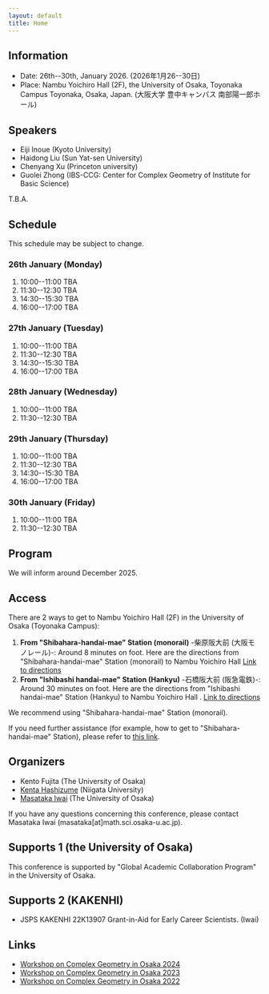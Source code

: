 ```yaml
---
layout: default
title: Home
---
```


<script src="{{ '/assets/js/header-rotator.js' | relative_url }}"></script>




## Information
- Date: 26th--30th, January 2026. (2026年1月26--30日)
- Place: Nambu Yoichiro Hall (2F), the University of Osaka, Toyonaka Campus
Toyonaka, Osaka, Japan. (大阪大学 豊中キャンパス 南部陽一郎ホール)

## Speakers
- Eiji Inoue (Kyoto University)
- Haidong Liu (Sun Yat-sen University)
- Chenyang Xu (Princeton university)
- Guolei Zhong (IBS-CCG: Center for Complex Geometry of Institute for Basic Science)

T.B.A.

## Schedule

This schedule may be subject to change.

### 26th January (Monday)

1. 10:00--11:00 TBA
2. 11:30--12:30 TBA
3. 14:30--15:30 TBA
4. 16:00--17:00 TBA

### 27th January (Tuesday)

1. 10:00--11:00 TBA
2. 11:30--12:30 TBA
3. 14:30--15:30 TBA
4. 16:00--17:00 TBA

### 28th January (Wednesday)

1. 10:00--11:00 TBA
2. 11:30--12:30 TBA


### 29th January (Thursday)
1. 10:00--11:00 TBA
2. 11:30--12:30 TBA
3. 14:30--15:30 TBA
4. 16:00--17:00 TBA

### 30th January (Friday)
1. 10:00--11:00 TBA
2. 11:30--12:30 TBA


<!-- 
参考ページ(松本さん)
http://www4.math.sci.osaka-u.ac.jp/~matsumoto/events/owcc/#content4

- Chi-Kang Chang (National Center for Theoretical Sciences (NCTS)) 
- Wahei Hara (Kavli IPMU, The University of Tokyo)
- Akihiro Kanemitsu (Tokyo Metropolitan University)
- Tatsuro Kawakami (Kyoto University)
- Takuzo Okada (Kyushu University)
- Hirotaka Onuki (The University of Tokyo)
- Yuta Takahashi (Chuo University)
- Hiromu Tanaka (The University of Tokyo)
- Sho Tanimoto (Nagoya University)
- Juanyong Wang (Academy of Mathematics and Systems Science, Chinese Academy of Sciences (AMSS CAS)) **online talk**
- Fuetaro Yobuko (Tokyo University of Science)
- Taro Yoshino (The University of Tokyo)
- Guolei Zhong (Institute for Basic Science Center for Complex Geometry (IBS-CCG))

## Schedule
### 17th September (Tuesday)

1. 13:00--14:00  **Sho Tanimoto (Nagoya University)** <br>
Campana rational connectedness and weak approximation
2. 14:30--15:30 **Takuzo Okada (Kyushu University)** <br>
Birationally solid Fano 3-fold hypersurfaces
3. 16:00--17:00 **Taro Yoshino (The University of Tokyo)** <br>
Stable rationality of hypersurfaces in Grassmannian varieties

### 18th September (Wednesday)
1. 10:00--11:00 **Akihiro Kanemitsu (Tokyo Metropolitan University)** <br>
Mukai pairs and associated K3 surfaces
2. 11:30--12:30 **Chi-Kang Chang (National Center for Theoretical Sciences (NCTS))** <br>
Positivity of anticanonical divisors in algebraic fibre spaces
3. 14:30--15:30 **Juanyong Wang (Academy of Mathematics and Systems Science,
Chinese Academy of Sciences (AMSS CAS))** <br>
An abundance-type result for tangent bundles of smooth Fano varieties
4. 16:00--17:00 **Guolei Zhong (Institute for Basic Science Center for Complex
Geometry (IBS-CCG))** <br>
Projective varieties with almost nef tangent sheaves and its dynamical application

### 19th September (Thursday)
1. 10:00--11:00 **Hirotaka Onuki (The University of Tokyo)** <br>
On the effective generation of direct images of pluricanonical bundles in mixed characteristic
2. 11:30--12:30 **Fuetaro Yobuko (Tokyo University of Science)** <br>
Quasi-F-splitting and positivity in positive characteristic
3. 14:30--15:30 **Hiromu Tanaka (The University of Tokyo)** <br>
Classification of smooth Fano threefolds in positive characteristic
4. 16:00--17:00 **Yuta Takahashi (Chuo University)** <br>
Fano 4-folds with nef tangent bundle in positive characteristic

### 20th September (Friday)
1. 10:00--11:00 **Wahei Hara (Kavli IPMU, The University of Tokyo)** <br>
Rank two weak Fano bundles over Fano threefolds of Picard rank one
2. 11:30--12:30 **Tatsuro Kawakami (Kyoto University)** <br>
Kodaira vanishing for smooth Fano threefolds in positive characteristic

-->

##  Program

We will inform around  December 2025.

<!--
Here is the PDF file of program and abstracts. [Program](https://masataka123.github.io/tangent_anticanonical/material/program_tangent_anticanonical.pdf)
-->




## Access
There are 2 ways to get to Nambu Yoichiro Hall (2F) in the University of Osaka (Toyonaka Campus):

1. **From "Shibahara-handai-mae" Station (monorail)** -柴原阪大前 (大阪モノレール)-: Around 8 minutes on foot.
Here are the directions from "Shibahara-handai-mae" Station (monorail) to Nambu Yoichiro Hall  [Link to directions](https://masataka123.github.io/AGCG_Osaka_2026/material/access_shibahara.pdf)
2.  **From "Ishibashi handai-mae" Station  (Hankyu)** -石橋阪大前 (阪急電鉄)-: Around 30 minutes on foot.
Here are the directions from "Ishibashi handai-mae" Station (Hankyu) to Nambu Yoichiro Hall . [Link to directions](https://masataka123.github.io/AGCG_Osaka_2026/material/access_ishibashi.pdf)

We recommend using "Shibahara-handai-mae" Station (monorail). 

 If you need further assistance (for example, how to get to "Shibahara-handai-mae" Station), please refer to [this link](http://www.math.sci.osaka-u.ac.jp/eng/access.html).

 
## Organizers
- Kento Fujita (The University of Osaka)
- [Kenta Hashizume](https://sites.google.com/view/hashizumekenta/) (Niigata University)
- [Masataka Iwai](https://masataka123.github.io/blog3_e/) (The University of Osaka)

If you have any questions concerning this conference, please contact Masataka Iwai (masataka[at]math.sci.osaka-u.ac.jp).

## Supports 1 (the University of Osaka)
This conference is supported by "Global Academic Collaboration Program" in the University of Osaka.

## Supports 2 (KAKENHI)
- JSPS KAKENHI 22K13907 Grant-in-Aid for Early Career Scientists. (Iwai)

## Links
- [Workshop on Complex Geometry in Osaka 2024](https://masataka123.github.io/complexgeometry_osaka_2024/)
- [Workshop on Complex Geometry in Osaka 2023](https://sites.google.com/site/hisashikasuyamath/workshop-on-complex-geometry-in-osaka-2023)
- [Workshop on Complex Geometry in Osaka 2022](https://sites.google.com/site/hisashikasuyamath/workshop-on-complex-geometry)


<!-- 
- JSPS KAKENHI  22KK0232 Fund for the Promotion of Joint International Research (Fostering Joint International Research (A)) (Koike)
- JSPS KAKENHI 21H00976 Grant-in-Aid for Scientific Research (B) (Matsumura)
- JSPS KAKENHI 22K13903 Grant-in-Aid for Early-Career Scientists (Matsuzawa)



## Other informations
- There is a hotel around Tennoji (天王寺) or Nishinari (西成) where you can stay for around 3,000 yen. However, it is not a  good hotel, so we do not recommend you book it. 

## -- Hodge theory and vanishing theorem --
Science Buildingsへの行き方は二つあります
-Shibahara-handai-mae" Station(monorail)から来る方法. Shibahara-handai-mae" Stationから大阪大学理学部のアクセス方法はこちらです. [](https://www.sci.osaka-u.ac.jp/en/wp-content/uploads/2022/02/Directions-from-Shibahara-handai-mae-Station-to-GSS-Osaka-U_Sep.2020.pdf)
- Ishibashi Station (Hankyu)から来る方法. Ishibashi Station (Hankyu)から大阪大学理学部のアクセス方法はこちらです[](https://www.sci.osaka-u.ac.jp/en/wp-content/uploads/2022/02/Directions-from-Hankyu-Ishibashi-handai-mae-Station-to-GSS-Osaka-U_Sep.2020.pdf)
私はShibahara-handai-mae" Station(monorail)を利用するのをお勧めします. 

理学研究科E棟の地図はこちらです.[](https://www.sci.osaka-u.ac.jp/en/wp-content/uploads/2022/07/Buildings-of-Graduate-School-of-Science.pdf)
404講義室はE棟の4階エレベーターのすぐ近くの部屋です. 


もしわからない場合はこちらも参考にしてください. 

[ガイダンス資料+演習問題集](https://masataka123.github.io/2023_winter_generaltopology/material/0_位相問題集.pdf).
-->




